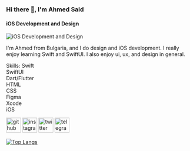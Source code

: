 ### Hi there 👋, I'm Ahmed Said
#### iOS Development and Design
![iOS Development and Design](https://user-images.githubusercontent.com/94106586/205724210-a0e17087-5705-4c47-83d6-5c5394a5bc39.png)

I'm Ahmed from Bulgaria, and I do design and iOS development. I really enjoy learning Swift and SwiftUI. I also enjoy ui, ux, and design in general.

Skills:
Swift\
SwiftUI\
Dart/Flutter\
HTML\
CSS\
Figma\
Xcode\
iOS



[<img src='https://cdn.jsdelivr.net/npm/simple-icons@3.0.1/icons/github.svg' alt='github' height='40'>](https://github.com/hugonocap)  [<img src='https://cdn.jsdelivr.net/npm/simple-icons@3.0.1/icons/instagram.svg' alt='instagram' height='40'>](https://www.instagram.com/geekyhugo/)  [<img src='https://cdn.jsdelivr.net/npm/simple-icons@3.0.1/icons/twitter.svg' alt='twitter' height='40'>](https://twitter.com/247geekymontana)  [<img src='https://cdn.jsdelivr.net/npm/simple-icons@3.0.1/icons/telegram.svg' alt='telegram' height='40'>](https://t.me/247geeky)  

[![Top Langs](https://github-readme-stats.vercel.app/api/top-langs/?username=hugonocap)](https://github.com/anuraghazra/github-readme-stats)

